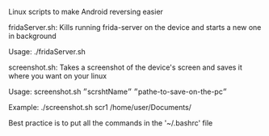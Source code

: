 Linux scripts to make Android reversing easier


fridaServer.sh:
	Kills running frida-server on the device and starts a new one in background

Usage: ./fridaServer.sh


screenshot.sh:
	Takes a screenshot of the device's screen and saves it where you want on your linux

Usage: screenshot.sh ״scrshtName״ ״pathe-to-save-on-the-pc״

Example: ./screenshot.sh scr1 /home/user/Documents/



Best practice is to put all the commands in the '~/.bashrc' file
